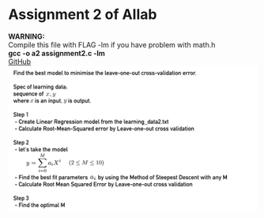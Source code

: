 # Assignment 2 of AIlab

**WARNING:**  
Compile this file with FLAG -lm if you have problem with math.h  
**gcc -o a2 assignment2.c -lm**  
[GitHub](https://github.com/kienhg96/assignment2_ailab)
![alt tag](https://raw.githubusercontent.com/kienhg96/assignment2_ailab/master/assignment.png)